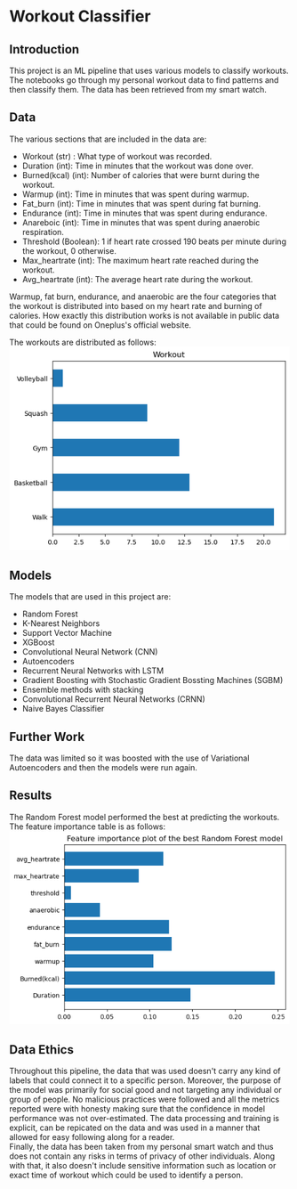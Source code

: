 # Workout Classifier

## Introduction

This project is an ML pipeline that uses various models to classify workouts. The notebooks go through my personal workout data to find patterns and then classify them. The data has been retrieved from my smart watch.

## Data

The various sections that are included in the data are:

- Workout (str) : What type of workout was recorded.
- Duration (int): Time in minutes that the workout was done over.
- Burned(kcal) (int): Number of calories that were burnt during the workout.
- Warmup (int): Time in minutes that was spent during warmup.
- Fat_burn (int): Time in minutes that was spent during fat burning.
- Endurance (int): Time in minutes that was spent during endurance.
- Anareboic (int): Time in minutes that was spent during anaerobic respiration.
- Threshold (Boolean): 1 if heart rate crossed 190 beats per minute during the workout, 0 otherwise.
- Max_heartrate (int): The maximum heart rate reached during the workout.
- Avg_heartrate (int): The average heart rate during the workout.

Warmup, fat burn, endurance, and anaerobic are the four categories that the workout is distributed into based on my heart rate and burning of calories. How exactly this distribution works is not available in public data that could be found on Oneplus's official website.

The workouts are distributed as follows:
![Workout Distribution](workout_distribution.png)

## Models

The models that are used in this project are:

- Random Forest
- K-Nearest Neighbors
- Support Vector Machine
- XGBoost
- Convolutional Neural Network (CNN)
- Autoencoders
- Recurrent Neural Networks with LSTM
- Gradient Boosting with Stochastic Gradient Bossting Machines (SGBM)
- Ensemble methods with stacking
- Convolutional Recurrent Neural Networks (CRNN)
- Naive Bayes Classifier

## Further Work

The data was limited so it was boosted with the use of Variational Autoencoders and then the models were run again.

## Results

The Random Forest model performed the best at predicting the workouts. The feature importance table is as follows:
![Feature Importance](feature_importance.png)

## Data Ethics

Throughout this pipeline, the data that was used doesn't carry any kind of labels that could connect it to a specific person. Moreover, the purpose of the model was primarily for social good and not targeting any individual or group of people. No malicious practices were followed and all the metrics reported were with honesty making sure that the confidence in model performance was not over-estimated. The data processing and training is explicit, can be repicated on the data and was used in a manner that allowed for easy following along for a reader.  
Finally, the data has been taken from my personal smart watch and thus does not contain any risks in terms of privacy of other individuals. Along with that, it also doesn't include sensitive information such as location or exact time of workout which could be used to identify a person.
